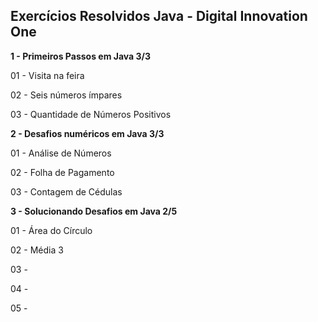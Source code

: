 ## Exercícios Resolvidos Java - Digital Innovation One

**1 - Primeiros Passos em Java 3/3** 

01 - Visita na feira

02 - Seis números ímpares

03 - Quantidade de Números Positivos


**2 - Desafios numéricos em Java 3/3**

01 - Análise de Números

02 - Folha de Pagamento

03 - Contagem de Cédulas


**3 - Solucionando Desafios em Java 2/5** 

01 - Área do Círculo

02 - Média 3

03 - 

04 - 

05 -
